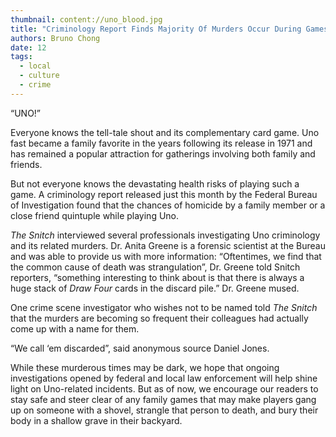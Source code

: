 ```yaml
---
thumbnail: content://uno_blood.jpg
title: "Criminology Report Finds Majority Of Murders Occur During Games Of Uno"
authors: Bruno Chong
date: 12
tags:
  - local
  - culture
  - crime
---
```


“UNO!”

Everyone knows the tell-tale shout and its complementary card game. Uno fast became a family favorite in the years following its release in 1971 and has remained a popular attraction for gatherings involving both family and friends.

But not everyone knows the devastating health risks of playing such a game. A criminology report released just this month by the Federal Bureau of Investigation found that the chances of homicide by a family member or a close friend quintuple while playing Uno.

*The Snitch* interviewed several professionals investigating Uno criminology and its related murders. Dr. Anita Greene is a forensic scientist at the Bureau and was able to provide us with more information: “Oftentimes, we find that the common cause of death was strangulation”, Dr. Greene told Snitch reporters, “something interesting to think about is that there is always a huge stack of *Draw Four* cards in the discard pile.” Dr. Greene mused.

One crime scene investigator who wishes not to be named told *The Snitch* that the murders are becoming so frequent their colleagues had actually come up with a name for them. 

“We call ‘em discarded”, said anonymous source Daniel Jones.
 
While these murderous times may be dark, we hope that ongoing investigations opened by federal and local law enforcement will help shine light on Uno-related incidents. But as of now, we encourage our readers to stay safe and steer clear of any family games that may make players gang up on someone with a shovel, strangle that person to death, and bury their body in a shallow grave in their backyard.
